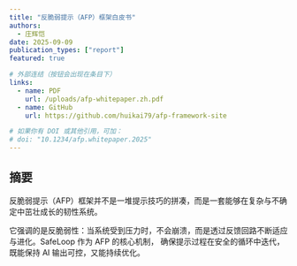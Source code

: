 ```yaml
---
title: "反脆弱提示（AFP）框架白皮书"
authors:
  - 庄辉恺
date: 2025-09-09
publication_types: ["report"]
featured: true

# 外部连结（按钮会出现在条目下）
links:
  - name: PDF
    url: /uploads/afp-whitepaper.zh.pdf
  - name: GitHub
    url: https://github.com/huikai79/afp-framework-site

# 如果你有 DOI 或其他引用，可加：
# doi: "10.1234/afp.whitepaper.2025"
---
```


## 摘要

反脆弱提示（AFP）框架并不是一堆提示技巧的拼凑，而是一套能够在复杂与不确定中茁壮成长的韧性系统。

它强调的是反脆弱性：当系统受到压力时，不会崩溃，而是透过反馈回路不断适应与进化。SafeLoop 作为 AFP 的核心机制，
确保提示过程在安全的循环中迭代，既能保持 AI 输出可控，又能持续优化。
